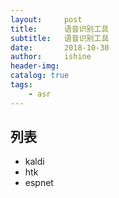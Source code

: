 ```yaml
---
layout:     post
title:      语音识别工具
subtitle:   语音识别工具
date:       2018-10-30
author:     ishine
header-img: 
catalog: true
tags:
    - asr
---
```


## 列表

- kaldi
- htk
- espnet
